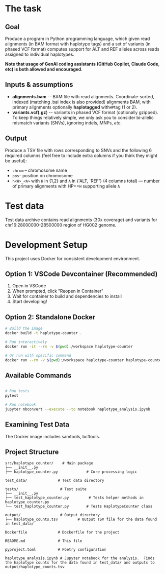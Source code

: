 # The task

## Goal

Produce a program in Python programming language, which given read alignments (in BAM format with haplotype tags) and a set of variants (in phased VCF format) computes support for ALT and REF alleles across reads assigned to individual haplotypes.

**Note that usage of GenAI coding assistants (GitHub Copilot, Claude Code, etc) is both allowed and encouraged**.

## Inputs & assumptions

* **alignments.bam** -- BAM file with read alignments. Coordinate-sorted, indexed (matching .bai index is also provided) alignments BAM, with primary alignments optionally **haplotagged** with`HP`tag (1 or 2).
* **variants.vcf(.gz)** -- variants in phased VCF format (optionally gzipped). To keep things relatively simple, we only ask you to consider bi-allelic mismatch variants (SNVs), ignoring indels, MNPs, *etc*.


## Output

Produce a TSV file with rows corresponding to SNVs and the following 6 required columns (feel free to include extra columns if you think they might be useful):

* `chrom` – chromosome name
* `pos`– position on chromosome
* `h<H>_<A>` with `H` in {1,2} and `A` in {'ALT, 'REF'} (4 columns total) — number of primary alignments with HP==`H` supporting allele `A`

# Test data

Test data archive contains read alignments (30x coverage) and variants for chr16:28000000-28500000 region of HG002 genome.

# Development Setup

This project uses Docker for consistent development environment.

## Option 1: VSCode Devcontainer (Recommended)

1. Open in VSCode
2. When prompted, click "Reopen in Container"
3. Wait for container to build and dependencies to install
4. Start developing!

## Option 2: Standalone Docker

```bash
# Build the image
docker build -t haplotype-counter .

# Run interactively
docker run -it --rm -v $(pwd):/workspace haplotype-counter

# Or run with specific command
docker run --rm -v $(pwd):/workspace haplotype-counter haplotype-counter --help
```

## Available Commands

```bash

# Run tests
pytest

# Run notebook
jupyter nbconvert --execute --to notebook haplotype_analysis.ipynb
```

## Examining Test Data

The Docker image includes samtools, bcftools.


## Project Structure

```
src/haplotype_counter/    # Main package
├── __init__.py
├── haplotype_counter.py             # Core processing logic

test_data/              # Test data directory

tests/                   # Test suite
├── __init__.py
├── test_haplotype_counter.py         # Tests helper methods in haplotype_counter.py
└── test_haplotype_counter.py        # Tests HaplotypeCounter class

output/                  # Output directory
├── haplotype_counts.tsv         # Output TSV file for the data found in test_data/

Dockerfile              # Dockerfile for the project

README.md               # This file

pyproject.toml          # Poetry configuration

haplotype_analysis.ipynb # Jupyter notebook for the analysis.  Finds the haplotype counts for the data found in test_data/ and outputs to output/haplotype_counts.tsv

```
